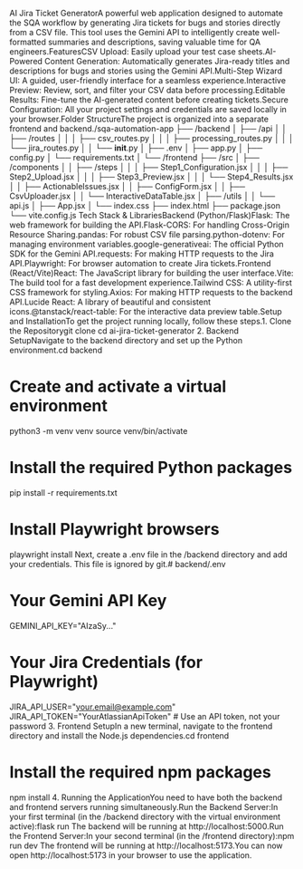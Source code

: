 AI Jira Ticket GeneratorA powerful web application designed to automate the SQA workflow by generating Jira tickets for bugs and stories directly from a CSV file. This tool uses the Gemini API to intelligently create well-formatted summaries and descriptions, saving valuable time for QA engineers.FeaturesCSV Upload: Easily upload your test case sheets.AI-Powered Content Generation: Automatically generates Jira-ready titles and descriptions for bugs and stories using the Gemini API.Multi-Step Wizard UI: A guided, user-friendly interface for a seamless experience.Interactive Preview: Review, sort, and filter your CSV data before processing.Editable Results: Fine-tune the AI-generated content before creating tickets.Secure Configuration: All your project settings and credentials are saved locally in your browser.Folder StructureThe project is organized into a separate frontend and backend./sqa-automation-app
├── /backend
│   ├── /api
│   │   ├── /routes
│   │   │   ├── csv_routes.py
│   │   │   ├── processing_routes.py
│   │   │   └── jira_routes.py
│   │   └── __init__.py
│   ├── .env
│   ├── app.py
│   ├── config.py
│   └── requirements.txt
│
└── /frontend
    ├── /src
    │   ├── /components
    │   │   ├── /steps
    │   │   │   ├── Step1_Configuration.jsx
    │   │   │   ├── Step2_Upload.jsx
    │   │   │   ├── Step3_Preview.jsx
    │   │   │   └── Step4_Results.jsx
    │   │   ├── ActionableIssues.jsx
    │   │   ├── ConfigForm.jsx
    │   │   ├── CsvUploader.jsx
    │   │   └── InteractiveDataTable.jsx
    │   ├── /utils
    │   │   └── api.js
    │   ├── App.jsx
    │   └── index.css
    ├── index.html
    ├── package.json
    └── vite.config.js
Tech Stack & LibrariesBackend (Python/Flask)Flask: The web framework for building the API.Flask-CORS: For handling Cross-Origin Resource Sharing.pandas: For robust CSV file parsing.python-dotenv: For managing environment variables.google-generativeai: The official Python SDK for the Gemini API.requests: For making HTTP requests to the Jira API.Playwright: For browser automation to create Jira tickets.Frontend (React/Vite)React: The JavaScript library for building the user interface.Vite: The build tool for a fast development experience.Tailwind CSS: A utility-first CSS framework for styling.Axios: For making HTTP requests to the backend API.Lucide React: A library of beautiful and consistent icons.@tanstack/react-table: For the interactive data preview table.Setup and InstallationTo get the project running locally, follow these steps.1. Clone the Repositorygit clone <your-repository-url>
cd ai-jira-ticket-generator
2. Backend SetupNavigate to the backend directory and set up the Python environment.cd backend

# Create and activate a virtual environment
python3 -m venv venv
source venv/bin/activate

# Install the required Python packages
pip install -r requirements.txt

# Install Playwright browsers
playwright install
Next, create a .env file in the /backend directory and add your credentials. This file is ignored by git.# backend/.env

# Your Gemini API Key
GEMINI_API_KEY="AIzaSy..."

# Your Jira Credentials (for Playwright)
JIRA_API_USER="your.email@example.com"
JIRA_API_TOKEN="YourAtlassianApiToken" # Use an API token, not your password
3. Frontend SetupIn a new terminal, navigate to the frontend directory and install the Node.js dependencies.cd frontend

# Install the required npm packages
npm install
4. Running the ApplicationYou need to have both the backend and frontend servers running simultaneously.Run the Backend Server:In your first terminal (in the /backend directory with the virtual environment active):flask run
The backend will be running at http://localhost:5000.Run the Frontend Server:In your second terminal (in the /frontend directory):npm run dev
The frontend will be running at http://localhost:5173.You can now open http://localhost:5173 in your browser to use the application.